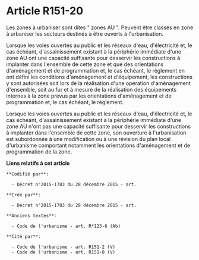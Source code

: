 # Article R151-20

Les zones à urbaniser sont dites " zones AU ". Peuvent être classés en zone à urbaniser les secteurs destinés à être ouverts
à l'urbanisation. 

Lorsque les voies ouvertes au public et les réseaux d'eau, d'électricité et, le cas échéant, d'assainissement existant à la
périphérie immédiate d'une zone AU ont une capacité suffisante pour desservir les constructions à implanter dans l'ensemble
de cette zone et que des orientations d'aménagement et de programmation et, le cas échéant, le règlement en ont défini les
conditions d'aménagement et d'équipement, les constructions y sont autorisées soit lors de la réalisation d'une opération
d'aménagement d'ensemble, soit au fur et à mesure de la réalisation des équipements internes à la zone prévus par les
orientations d'aménagement et de programmation et, le cas échéant, le règlement. 

Lorsque les voies ouvertes au public et les réseaux d'eau, d'électricité et, le cas échéant, d'assainissement existant à la
périphérie immédiate d'une zone AU n'ont pas une capacité suffisante pour desservir les constructions à implanter dans
l'ensemble de cette zone, son ouverture à l'urbanisation est subordonnée à une modification ou à une révision du plan local
d'urbanisme comportant notamment les orientations d'aménagement et de programmation de la zone.

**Liens relatifs à cet article**

	**Codifié par**:

	  - Décret n°2015-1783 du 28 décembre 2015 - art.

	**Créé par**:

	  - Décret n°2015-1783 du 28 décembre 2015 - art.

	**Anciens textes**:

	  - Code de l'urbanisme - art. R*123-6 (Ab)

	**Cité par**:

	  - Code de l'urbanisme - art. R151-2 (V)
	  - Code de l'urbanisme - art. R151-8 (V)
